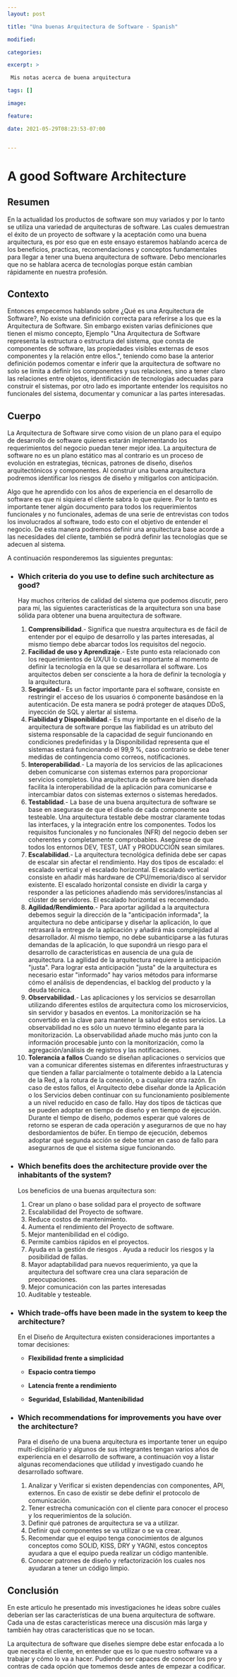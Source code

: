 ```yaml
---
layout: post

title: "Una buenas Arquitectura de Software - Spanish"

modified:

categories:

excerpt: >

 Mis notas acerca de buena arquitectura

tags: []

image:

feature:

date: 2021-05-29T08:23:53-07:00


---
```


# A good Software Architecture



## Resumen 

En la actualidad los productos de software son muy variados y por lo tanto se utiliza una variedad de arquitecturas de software. Las cuales demuestran el éxito de un proyecto de software y la aceptación como una buena arquitectura, es por eso que en este ensayo estaremos hablando acerca de los beneficios, practicas, recomendaciones y conceptos fundamentales  para llegar a tener una buena arquitectura de software. Debo mencionarles que no se hablara acerca de tecnologías porque están cambian rápidamente en nuestra profesión.

## Contexto 

Entonces empecemos hablando sobre ¿Qué es una Arquitectura de Software?, No existe una definición correcta para referirse a los que es la Arquitectura de Software. Sin embargo existen varias definiciones que tienen el mismo concepto, Ejemplo  "Una Arquitectura de Software representa la estructura o estructura del sistema, que consta de componentes de software, las propiedades visibles externas de esos componentes y la relación entre ellos.", teniendo como base la anterior definición podemos comentar e inferir que la arquitectura de software no solo se limita a definir los componentes y sus relaciones, sino a tener claro las relaciones entre objetos, identificación de tecnologías adecuadas para construir el sistemas, por otro lado es importante entender los requisitos no funcionales del sistema, documentar y comunicar a las partes interesadas.

## Cuerpo 

La Arquitectura de Software sirve como vision de un plano para el equipo de desarrollo de software quienes  estarán implementando los requerimientos del negocio puedan tener mejor idea. La arquitectura de software no es un plano estático mas al contrario es un proceso de evolución en estrategias, técnicas, patrones de diseño, diseños arquitectónicos y componentes. Al construir una buena arquitectura podremos identificar los riesgos de diseño y mitigarlos con anticipación.

Algo que he aprendido con los años de experiencia en el desarrollo de software  es que ni siquiera el cliente sabra lo que quiere. Por lo tanto es importante tener algún documento para todos los requerimientos funcionales y no funcionales, ademas de una serie de entrevistas con todos los involucrados al software, todo esto con el objetivo de entender el negocio. De esta manera podremos definir una arquitectura base acorde a las necesidades del cliente, también se podrá definir las tecnologías que se adecuen al sistema. 

A continuación responderemos las siguientes preguntas:

- ### Which criteria do you use to define such architecture as good?

  Hay muchos criterios de calidad del sistema que podemos discutir, pero para mí, las siguientes características de la arquitectura son una base sólida para obtener una buena arquitectura de software.

  1. **Comprensibilidad**.- Significa que nuestra arquitectura es de fácil de entender por el equipo de desarrollo y las partes interesadas, al mismo tiempo debe abarcar todos los requisitos del negocio.  
  2. **Facilidad de uso y Aprendizaje**.- Este punto esta relacionado con los requerimientos de  UX/UI lo cual es importante al momento de definir la tecnología en la que se desarrollara el software. Los arquitectos deben ser consciente a la hora de definir la tecnología y la arquitectura. 
  3. **Seguridad**.- Es un factor importante para el software, consiste en restringir el acceso de los usuarios ó componente basándose en la autenticación. De esta manera se podrá proteger de ataques DDoS, inyección de SQL y alertar al sistema.
  4. **Fiabilidad y Disponibilidad**.- Es muy importante en el diseño de la arquitectura de software porque las fiabilidad es un atributo del sistema responsable de la capacidad de seguir funcionando en condiciones predefinidas y la Disponibilidad representa que el sistemas estará funcionando el 99,9 %, caso contrario se debe tener medidas de contingencia como correos, notificaciones.
  5. **Interoperabilidad**.- La mayoría de los servicios de las aplicaciones deben comunicarse con sistemas externos para proporcionar servicios completos. Una arquitectura de software bien diseñada facilita la interoperabilidad de la aplicación para comunicarse e intercambiar datos con sistemas externos o sistemas heredados.
  6. **Testablidad**.-  La base de una buena arquitectura de software se base en asegurase de que el diseño de cada componente sea testeable. Una arquitectura testable debe mostrar claramente todas las interfaces, y la integración entre los componentes. Todos los requisitos funcionales y no funcionales (NFR) del negocio deben ser coherentes y completamente comprobables. Asegúrese de que todos los entornos DEV, TEST, UAT y PRODUCCIÓN sean similares.
  7. **Escalabilidad**.- La arquitectura tecnológica definida debe ser capas de escalar sin afectar el rendimiento. Hay dos tipos de escalado: el escalado vertical y el escalado horizontal. El escalado vertical consiste en añadir más hardware de CPU/memoria/disco al servidor existente. El escalado horizontal consiste en dividir la carga y responder a las peticiones añadiendo más servidores/instancias al clúster de servidores. El escalado horizontal es recomendado.
  8. **Agilidad/Rendimiento**.- Para aportar agilidad a la arquitectura debemos seguir la dirección de la "anticipación informada", la arquitectura no debe anticiparse y diseñar la aplicación, lo que retrasará la entrega de la aplicación y añadirá más complejidad al desarrollador. Al mismo tiempo, no debe subanticiparse a las futuras demandas de la aplicación, lo que supondrá un riesgo para el desarrollo de características en ausencia de una guía de arquitectura. La agilidad de la arquitectura requiere la anticipación "justa". Para lograr esta anticipación "justa" de la arquitectura es necesario estar "informado" hay varios métodos para informarse cómo el análisis de dependencias, el backlog del producto y la deuda técnica.
  9. **Observabilidad**.- Las aplicaciones y los servicios se desarrollan utilizando diferentes estilos de arquitectura como los microservicios, sin servidor y basados en eventos. La monitorización se ha convertido en la clave para mantener la salud de estos servicios. La observabilidad no es sólo un nuevo término elegante para la monitorización. La observabilidad añade mucho más junto con la información procesable junto con la monitorización, como la agregación/análisis de registros y las notificaciones.
  10. **Tolerancia a fallos** Cuando se diseñan aplicaciones o servicios que van a comunicar diferentes sistemas en diferentes infraestructuras y que tienden a fallar parcialmente o totalmente debido a la Latencia de la Red, a la rotura de la conexión, o a cualquier otra razón. En caso de estos fallos, el Arquitecto debe diseñar donde la Aplicación o los Servicios deben continuar con su funcionamiento posiblemente a un nivel reducido en caso de fallo. Hay dos tipos de tácticas que se pueden adoptar en tiempo de diseño y en tiempo de ejecución. Durante el tiempo de diseño, podemos esperar qué valores de retorno se esperan de cada operación y asegurarnos de que no hay desbordamientos de búfer. En tiempo de ejecución, debemos adoptar qué segunda acción se debe tomar en caso de fallo para asegurarnos de que el sistema sigue funcionando.

- ### Which benefits does the architecture provide over the inhabitants of the system?

  Los beneficios de una buenas arquitectura son:

  1. Crear un plano o base solidad para el proyecto de software
  2. Escalabilidad del Proyecto de software.
  3. Reduce costos de mantenimiento.
  4. Aumenta el rendimiento del Proyecto de software.
  5. Mejor mantenibilidad en el código.
  6. Permite cambios rápidos en el proyectos.
  7. Ayuda en la gestión de riesgos . Ayuda a reducir los riesgos y la posibilidad de fallas.
  8. Mayor adaptabilidad para nuevos requerimiento, ya que la arquitectura del software crea una clara separación de preocupaciones. 
  9. Mejor comunicación con las partes interesadas
  10. Auditable y testeable.

  

- ### Which trade-offs have been made in the system to keep the architecture?

  En el Diseño de Arquitectura existen consideraciones importantes a tomar decisiones:

  - **Flexibilidad frente a simplicidad** 

  - **Espacio contra tiempo**

  - **Latencia frente a rendimiento**

  - **Seguridad, Eslabilidad, Mantenibilidad**

    

- ### Which recommendations for improvements you have over the architecture?

  Para el diseño de una buena arquitectura es importante tener un equipo multi-diciplinario y algunos de sus integrantes tengan varios años de experiencia en el desarrollo de software, a continuación voy a listar algunas recomendaciones que utilidad y investigado cuando he desarrollado software.

  1. Analizar y Verificar si existen dependencias con componentes, API, externos. En caso de existir se debe definir el protocolo de comunicación.
  2. Tener estrecha comunicación  con el cliente para conocer el proceso y los requerimientos de la solución. 
  3. Definir qué patrones de arquitectura se va a utilizar.
  4. Definir qué componentes se va utilizar  o se va crear.
  5. Recomendar que el equipo tenga conocimientos de algunos conceptos como SOLID, KISS, DRY y YAGNI, estos conceptos ayudara a que el equipo pueda realizar un código mantenible. 
  6. Conocer patrones de diseño y refactorización los cuales nos ayudaran a tener un código limpio.

## Conclusión 

En este articulo he presentado mis investigaciones he ideas sobre cuáles deberían ser las características de una buena arquitectura de software. Cada una de estas características merece una discusión más larga y también hay otras características que no se tocan. 

La arquitectura de software que diseñes siempre debe estar enfocada a lo que necesita el cliente, en entender que es lo que nuestro software va a trabajar y cómo lo va a hacer. Pudiendo ser capaces de conocer los pro y contras de cada opción que tomemos desde antes de empezar a codificar.



